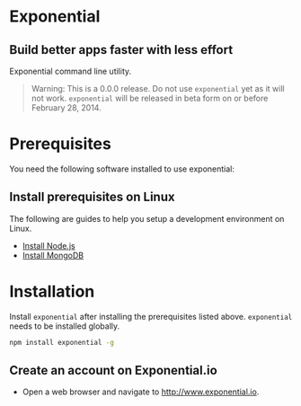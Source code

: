 # Exponential
## Build better apps faster with less effort

Exponential command line utility.

> Warning: This is a 0.0.0 release. Do not use `exponential` yet as it will not
> work. `exponential` will be released in beta form on or before February 28,
> 2014.

# Prerequisites

You need the following software installed to use exponential:

## Install prerequisites on Linux

The following are guides to help you setup a development environment on Linux.

- [Install Node.js](http://exponential.io/blog/install-nodejs-on-linux)
- [Install MongoDB](http://exponential.io/blog/install-mongodb-on-linux)

# Installation

Install `exponential` after installing the prerequisites listed above.
`exponential` needs to be installed globally.

```bash
npm install exponential -g
```

## Create an account on Exponential.io

- Open a web browser and navigate to http://www.exponential.io.
